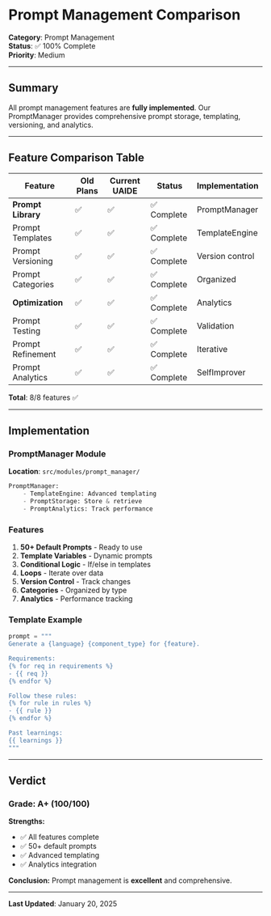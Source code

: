 # Prompt Management Comparison

**Category**: Prompt Management  
**Status**: ✅ 100% Complete  
**Priority**: Medium

---

## Summary

All prompt management features are **fully implemented**. Our PromptManager provides comprehensive prompt storage, templating, versioning, and analytics.

---

## Feature Comparison Table

| Feature | Old Plans | Current UAIDE | Status | Implementation |
|---------|-----------|---------------|--------|----------------|
| **Prompt Library** | ✅ | ✅ | ✅ Complete | PromptManager |
| Prompt Templates | ✅ | ✅ | ✅ Complete | TemplateEngine |
| Prompt Versioning | ✅ | ✅ | ✅ Complete | Version control |
| Prompt Categories | ✅ | ✅ | ✅ Complete | Organized |
| **Optimization** | ✅ | ✅ | ✅ Complete | Analytics |
| Prompt Testing | ✅ | ✅ | ✅ Complete | Validation |
| Prompt Refinement | ✅ | ✅ | ✅ Complete | Iterative |
| Prompt Analytics | ✅ | ✅ | ✅ Complete | SelfImprover |

**Total**: 8/8 features ✅

---

## Implementation

### PromptManager Module
**Location**: `src/modules/prompt_manager/`

```python
PromptManager:
    - TemplateEngine: Advanced templating
    - PromptStorage: Store & retrieve
    - PromptAnalytics: Track performance
```

### Features

1. **50+ Default Prompts** - Ready to use
2. **Template Variables** - Dynamic prompts
3. **Conditional Logic** - If/else in templates
4. **Loops** - Iterate over data
5. **Version Control** - Track changes
6. **Categories** - Organized by type
7. **Analytics** - Performance tracking

### Template Example

```python
prompt = """
Generate a {language} {component_type} for {feature}.

Requirements:
{% for req in requirements %}
- {{ req }}
{% endfor %}

Follow these rules:
{% for rule in rules %}
- {{ rule }}
{% endfor %}

Past learnings:
{{ learnings }}
"""
```

---

## Verdict

### Grade: **A+ (100/100)**

**Strengths:**
- ✅ All features complete
- ✅ 50+ default prompts
- ✅ Advanced templating
- ✅ Analytics integration

**Conclusion:** Prompt management is **excellent** and comprehensive.

---

**Last Updated**: January 20, 2025

